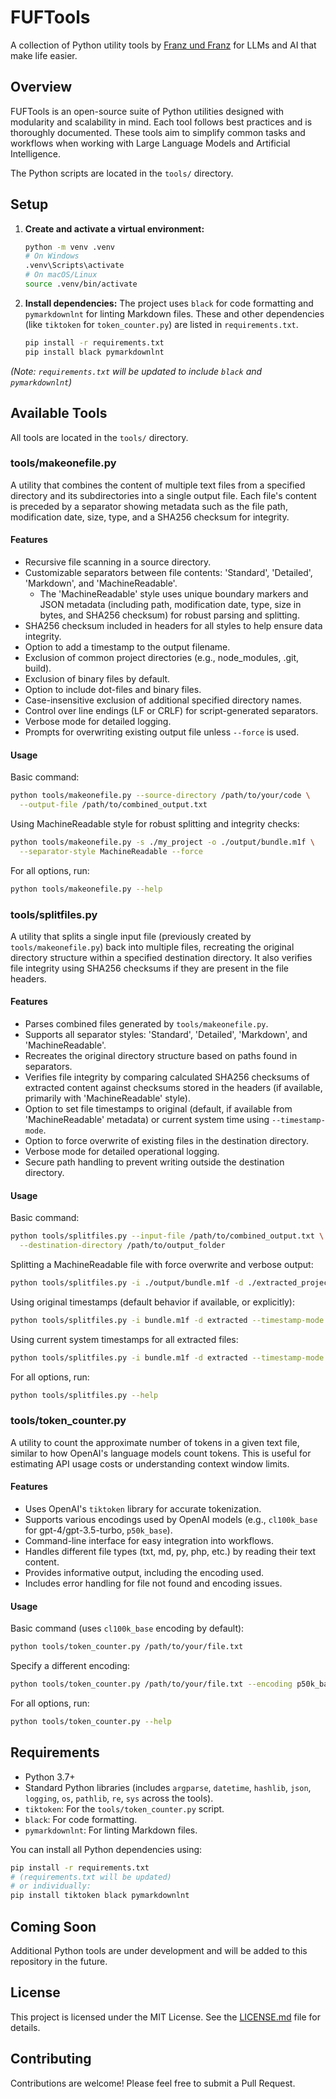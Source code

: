 # FUFTools

A collection of Python utility tools by [Franz und Franz](https://franz.agency)
for LLMs and AI that make life easier.

## Overview

FUFTools is an open-source suite of Python utilities designed with modularity
and scalability in mind. Each tool follows best practices and is thoroughly
documented. These tools aim to simplify common tasks and workflows when working
with Large Language Models and Artificial Intelligence.

The Python scripts are located in the `tools/` directory.

## Setup

1. **Create and activate a virtual environment:**

   ```bash
   python -m venv .venv
   # On Windows
   .venv\Scripts\activate
   # On macOS/Linux
   source .venv/bin/activate
   ```

2. **Install dependencies:** The project uses `black` for code formatting and
   `pymarkdownlnt` for linting Markdown files. These and other dependencies
   (like `tiktoken` for `token_counter.py`) are listed in `requirements.txt`.

   ```bash
   pip install -r requirements.txt
   pip install black pymarkdownlnt
   ```

_(Note: `requirements.txt` will be updated to include `black` and
`pymarkdownlnt`)_

## Available Tools

All tools are located in the `tools/` directory.

### tools/makeonefile.py

A utility that combines the content of multiple text files from a specified
directory and its subdirectories into a single output file. Each file's content
is preceded by a separator showing metadata such as the file path, modification
date, size, type, and a SHA256 checksum for integrity.

#### Features

- Recursive file scanning in a source directory.
- Customizable separators between file contents: 'Standard', 'Detailed',
  'Markdown', and 'MachineReadable'.
  - The 'MachineReadable' style uses unique boundary markers and JSON metadata
    (including path, modification date, type, size in bytes, and SHA256
    checksum) for robust parsing and splitting.
- SHA256 checksum included in headers for all styles to help ensure data
  integrity.
- Option to add a timestamp to the output filename.
- Exclusion of common project directories (e.g., node_modules, .git, build).
- Exclusion of binary files by default.
- Option to include dot-files and binary files.
- Case-insensitive exclusion of additional specified directory names.
- Control over line endings (LF or CRLF) for script-generated separators.
- Verbose mode for detailed logging.
- Prompts for overwriting existing output file unless `--force` is used.

#### Usage

Basic command:

```bash
python tools/makeonefile.py --source-directory /path/to/your/code \
  --output-file /path/to/combined_output.txt
```

Using MachineReadable style for robust splitting and integrity checks:

```bash
python tools/makeonefile.py -s ./my_project -o ./output/bundle.m1f \
  --separator-style MachineReadable --force
```

For all options, run:

```bash
python tools/makeonefile.py --help
```

### tools/splitfiles.py

A utility that splits a single input file (previously created by
`tools/makeonefile.py`) back into multiple files, recreating the original
directory structure within a specified destination directory. It also verifies
file integrity using SHA256 checksums if they are present in the file headers.

#### Features

- Parses combined files generated by `tools/makeonefile.py`.
- Supports all separator styles: 'Standard', 'Detailed', 'Markdown', and
  'MachineReadable'.
- Recreates the original directory structure based on paths found in separators.
- Verifies file integrity by comparing calculated SHA256 checksums of extracted
  content against checksums stored in the headers (if available, primarily with
  'MachineReadable' style).
- Option to set file timestamps to original (default, if available from
  'MachineReadable' metadata) or current system time using `--timestamp-mode`.
- Option to force overwrite of existing files in the destination directory.
- Verbose mode for detailed operational logging.
- Secure path handling to prevent writing outside the destination directory.

#### Usage

Basic command:

```bash
python tools/splitfiles.py --input-file /path/to/combined_output.txt \
  --destination-directory /path/to/output_folder
```

Splitting a MachineReadable file with force overwrite and verbose output:

```bash
python tools/splitfiles.py -i ./output/bundle.m1f -d ./extracted_project -f -v
```

Using original timestamps (default behavior if available, or explicitly):

```bash
python tools/splitfiles.py -i bundle.m1f -d extracted --timestamp-mode original
```

Using current system timestamps for all extracted files:

```bash
python tools/splitfiles.py -i bundle.m1f -d extracted --timestamp-mode current
```

For all options, run:

```bash
python tools/splitfiles.py --help
```

### tools/token_counter.py

A utility to count the approximate number of tokens in a given text file,
similar to how OpenAI's language models count tokens. This is useful for
estimating API usage costs or understanding context window limits.

#### Features

- Uses OpenAI's `tiktoken` library for accurate tokenization.
- Supports various encodings used by OpenAI models (e.g., `cl100k_base` for
  gpt-4/gpt-3.5-turbo, `p50k_base`).
- Command-line interface for easy integration into workflows.
- Handles different file types (txt, md, py, php, etc.) by reading their text
  content.
- Provides informative output, including the encoding used.
- Includes error handling for file not found and encoding issues.

#### Usage

Basic command (uses `cl100k_base` encoding by default):

```bash
python tools/token_counter.py /path/to/your/file.txt
```

Specify a different encoding:

```bash
python tools/token_counter.py /path/to/your/file.txt --encoding p50k_base
```

For all options, run:

```bash
python tools/token_counter.py --help
```

## Requirements

- Python 3.7+
- Standard Python libraries (includes `argparse`, `datetime`, `hashlib`, `json`,
  `logging`, `os`, `pathlib`, `re`, `sys` across the tools).
- `tiktoken`: For the `tools/token_counter.py` script.
- `black`: For code formatting.
- `pymarkdownlnt`: For linting Markdown files.

You can install all Python dependencies using:

```bash
pip install -r requirements.txt
# (requirements.txt will be updated)
# or individually:
pip install tiktoken black pymarkdownlnt
```

## Coming Soon

Additional Python tools are under development and will be added to this
repository in the future.

## License

This project is licensed under the MIT License. See the [LICENSE.md](LICENSE.md)
file for details.

## Contributing

Contributions are welcome! Please feel free to submit a Pull Request.

